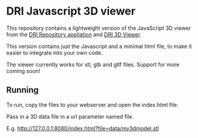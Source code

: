 # DRI Javascript 3D viewer

This repository contains a lightweight version of the JavaScript 3D viewer from the [DRI Repository appliation](https://github.com/Digital-Repository-of-Ireland/dri-app) and [DRI 3D Viewer](https://github.com/Digital-Repository-of-Ireland/DRI-3DViewer).

This version contains just the Javascript and a minimal html file, to make it easier to integrate into your own code.

The viewer currently works for stl, glb and gltf files. Support for more coming soon!

## Running

To run, copy the files to your webserver and open the index.html file.

Pass in a 3D data file in a url parameter named file.

E.g. http://127.0.0.1:8080/index.html?file=data/my3dmodel.stl


